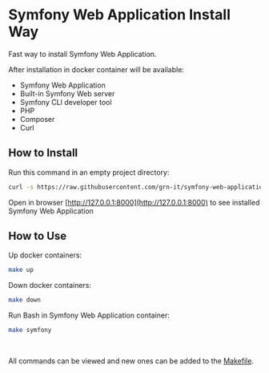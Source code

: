 # Symfony Web Application Install Way

Fast way to install Symfony Web Application.  

After installation in docker container will be available:
- Symfony Web Application
- Built-in Symfony Web server
- Symfony CLI developer tool
- PHP
- Composer
- Curl

## How to Install
Run this command in an empty project directory:  
```bash
curl -s https://raw.githubusercontent.com/grn-it/symfony-web-application-install-way/main/install.sh | bash
```

Open in browser [http://127.0.0.1:8000](http://127.0.0.1:8000) to see installed Symfony Web Application  

## How to Use

Up docker containers:
```bash
make up
```

Down docker containers:

```bash
make down
```

Run Bash in Symfony Web Application container:
```bash
make symfony
```
<br>

All commands can be viewed and new ones can be added to the [Makefile](Makefile).
